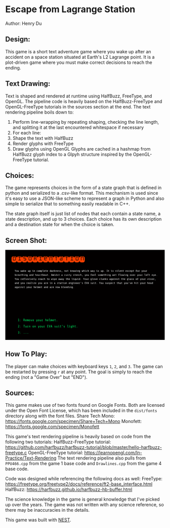 # Escape from Lagrange Station

Author: Henry Du

## Design:

This game is a short text adventure game where you wake up after an accident on a space station situated at Earth's L2 Lagrange point. It is a plot-driven game where you must make correct decisions to reach the ending.

## Text Drawing:

Text is shaped and rendered at runtime using HalfBuzz, FreeType, and OpenGL. The pipeline code is heavily based on the HalfBuzz-FreeType and OpenGL-FreeType tutorials in the sources section at the end. The text rendering pipeline boils down to:
1. Perform line-wrapping by repeating shaping, checking the line length, and splitting it at the last encountered whitespace if necessary
2. For each line:
3. Shape the text with HalfBuzz
4. Render glyphs with FreeType
5. Draw glyphs using OpenGL
Glyphs are cached in a hashmap from HalfBuzz glyph index to a Glpyh structure inspired by the OpenGL-FreeType tutorial.

## Choices:

The game represents choices in the form of a state graph that is defined in python and serialized to a .csv-like format. This mechanism is used since it's easy to use a JSON-like scheme to represent a graph in Python and also simple to serialize that to something easily readable in C++.

The state graph itself is just list of nodes that each contain a state name, a state description, and up to 3 choices. Each choice has its own description and a destination state for when the choice is taken.

## Screen Shot:

![Screen Shot](screenshot.png)

## How To Play:

The player can make choices with keyboard keys `1`, `2`, and `3`. The game can be restarted by pressing `r` at any point. The goal is simply to reach the ending (not a "Game Over" but "END").

## Sources:

This game makes use of two fonts found on Google Fonts. Both are licensed under the Open Font License, which has been included in the `dist/fonts` directory along with the font files.
Share Tech Mono: https://fonts.google.com/specimen/Share+Tech+Mono
Monofett: https://fonts.google.com/specimen/Monofett

This game's text rendering pipeline is heavily based on code from the following two tutorials:
HalfBuzz-FreeType tutorial: https://github.com/harfbuzz/harfbuzz-tutorial/blob/master/hello-harfbuzz-freetype.c
OpenGL-FreeType tutorial: https://learnopengl.com/In-Practice/Text-Rendering
The text rendering pipeline also pulls from `PPU466.cpp` from the game 1 base code and `Drawlines.cpp` from the game 4 base code.

Code was designed while referencing the following docs as well:
FreeType: https://freetype.org/freetype2/docs/reference/ft2-base_interface.html
HalfBuzz: https://harfbuzz.github.io/harfbuzz-hb-buffer.html

The science knowledge in the game is general knowledge that I've picked up over the years. The game was not written with any science reference, so there may be inaccuracies in the details.

This game was built with [NEST](NEST.md).
